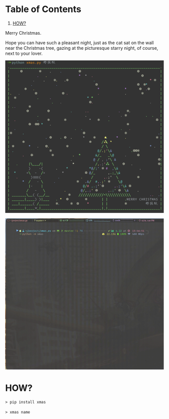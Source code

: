 
# Table of Contents

1.  [HOW?](#orgab879c8)

Merry Christmas.

Hope you can have such a pleasant night, just as the cat sat on the wall near the Christmas tree, gazing at the picturesque starry night, of course, next to your lover.

![img](./xmas.png)

![img](./xmas.gif)


<a id="orgab879c8"></a>

# HOW?

    > pip install xmas
    
    > xmas name

